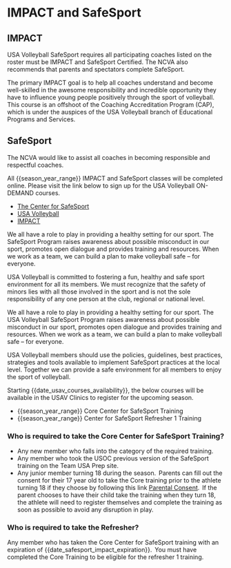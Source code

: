 # IMPACT and SafeSport

## IMPACT 
USA Volleyball SafeSport requires all participating coaches listed on the roster must be IMPACT and SafeSport Certified. The NCVA also recommends that parents and spectators complete SafeSport.  

The primary IMPACT goal is to help all coaches understand and become well-skilled in the awesome responsibility and incredible opportunity they have to influence young people positively through the sport of volleyball.  This course is an offshoot of the Coaching Accreditation Program (CAP), which is under the auspices of the USA Volleyball branch of Educational Programs and Services. 

## SafeSport 
The NCVA would like to assist all coaches in becoming responsible and respectful coaches.   

All {{season_year_range}} IMPACT and SafeSport classes will be completed online.  Please visit the link below to sign up for the USA Volleyball ON-DEMAND courses. 

- [The Center for SafeSport]({{url_safesport}})
- [USA Volleyball]({{url_usav_safesport}})
- [IMPACT]({{url_teamusa_impact}})

We all have a role to play in providing a healthy setting for our sport. The SafeSport Program raises awareness about possible misconduct in our sport, promotes open dialogue and provides training and resources. When we work as a team, we can build a plan to make volleyball safe – for everyone. 

USA Volleyball is committed to fostering a fun, healthy and safe sport environment for all its members. We must recognize that the safety of minors lies with all those involved in the sport and is not the sole responsibility of any one person at the club, regional or national level.  

We all have a role to play in providing a healthy setting for our sport. The USA Volleyball SafeSport Program raises awareness about possible misconduct in our sport, promotes open dialogue and provides training and resources. When we work as a team, we can build a plan to make volleyball safe – for everyone. 

USA Volleyball members should use the policies, guidelines, best practices, strategies and tools available to implement SafeSport practices at the local level. Together we can provide a safe environment for all members to enjoy the sport of volleyball. 

Starting {{date_usav_courses_availability}}, the below courses will be available in the USAV Clinics to register for the upcoming season.
- {{season_year_range}} Core Center for SafeSport Training
- {{season_year_range}} Center for SafeSport Refresher 1 Training

### Who is required to take the Core Center for SafeSport Training? 
- Any new member who falls into the category of the required training.
- Any member who took the USOC previous version of the SafeSport training on the Team USA Prep site.
- Any junior member turning 18 during the season.  Parents can fill out the consent for their 17 year old to take the Core training prior to the athlete turning 18 if they choose by following this link [Parental Consent]({{url_coretraining_parental_consent}}).  If the parent chooses to have their child take the training when they turn 18, the athlete will need to register themselves and complete the training as soon as possible to avoid any disruption in play.  

### Who is required to take the Refresher? 
Any member who has taken the Core Center for SafeSport training with an expiration of {{date_safesport_impact_expiration}}.  You must have completed the Core Training to be eligible for the refresher 1 training. 